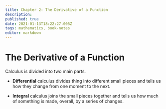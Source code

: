 ```yaml
---
title: Chapter 2: The Derivative of a Function
description: 
published: true
date: 2021-01-13T18:22:27.005Z
tags: mathematics, book-notes
editor: markdown
---
```


# The Derivative of a Function
Calculus is divided into two main parts.

* **Differential** calculus divides thing into different small pieces and tells us how they change from one moment to the next.

* **Integral** calculus joins the small pieces together and tells us how much of something is made, overall, by a series of changes.